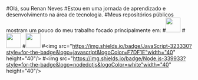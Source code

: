 #Olá, sou Renan Neves
#Estou em uma jornada de aprendizado e desenvolvimento na área de tecnologia.
#Meus repositórios públicos mostram um pouco do meu trabalho focado principalmente em:
#<img src="https://img.shields.io/badge/MongoDB-4EA94B?style=for-the-badge&logo=mongodb&logoColor=white" width="40" height="40"/>
#<img src="https://img.shields.io/badge/Bulma-00D1B2?style=for-the-badge&logo=Bulma&logoColor=white" width="40" height="40"/>
#<img src="https://img.shields.io/badge/JWT-000000?style=for-the-badge&logo=JSON%20web%20tokens&logoColor=white" width="40" height="40"/>
#<img src="https://img.shields.io/badge/JavaScript-323330?style=for-the-badge&logo=javascript&logoColor=F7DF1E"width="40" height="40"/>
#<img src="https://img.shields.io/badge/Node.js-339933?style=for-the-badge&logo=nodedotjs&logoColor=white"width="40" height="40"/>


